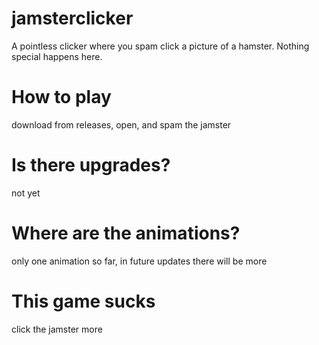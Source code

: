 # jamsterclicker
A pointless clicker where you spam click a picture of a hamster. Nothing special happens here.

# How to play

download from releases, open, and spam the jamster

# Is there upgrades?

not yet

# Where are the animations?

only one animation so far, in future updates there will be more

# This game sucks

click the jamster more
